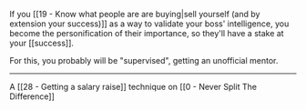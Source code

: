 If you [[19 - Know what people are are buying|sell yourself (and by extension your success)]] as a way to validate your boss' intelligence, you become the personification of their importance, so they'll have a stake at your [[success]].

For this, you probably will be "supervised", getting an unofficial mentor.

---

A [[28 - Getting a salary raise]] technique on [[0 - Never Split The Difference]]
